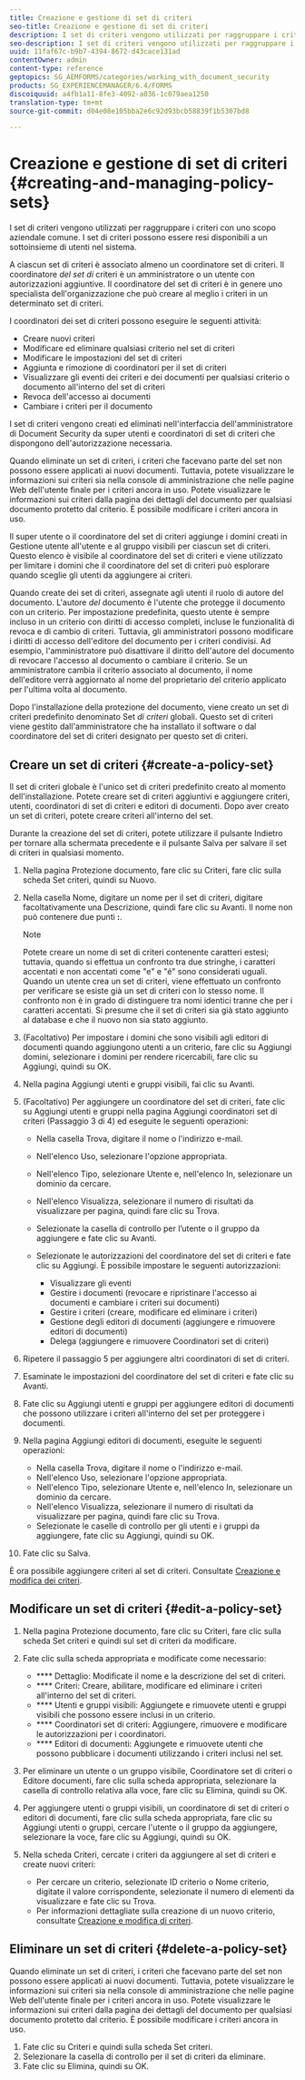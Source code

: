 ```yaml
---
title: Creazione e gestione di set di criteri
seo-title: Creazione e gestione di set di criteri
description: I set di criteri vengono utilizzati per raggruppare i criteri con uno scopo aziendale comune. Potete creare, modificare ed eliminare i criteri in un set di criteri.
seo-description: I set di criteri vengono utilizzati per raggruppare i criteri con uno scopo aziendale comune. Potete creare, modificare ed eliminare i criteri in un set di criteri.
uuid: 11faf67c-b9b7-4394-8672-d43cace131ad
contentOwner: admin
content-type: reference
geptopics: SG_AEMFORMS/categories/working_with_document_security
products: SG_EXPERIENCEMANAGER/6.4/FORMS
discoiquuid: a4fb1a11-8fe3-4092-a036-1c079aea1250
translation-type: tm+mt
source-git-commit: d04e08e105bba2e6c92d93bcb58839f1b5307bd8

---
```



# Creazione e gestione di set di criteri {#creating-and-managing-policy-sets}

I set di criteri vengono utilizzati per raggruppare i criteri con uno scopo aziendale comune. I set di criteri possono essere resi disponibili a un sottoinsieme di utenti nel sistema.

A ciascun set di criteri è associato almeno un coordinatore set di criteri. Il coordinatore *del set di* criteri è un amministratore o un utente con autorizzazioni aggiuntive. Il coordinatore del set di criteri è in genere uno specialista dell&#39;organizzazione che può creare al meglio i criteri in un determinato set di criteri.

I coordinatori dei set di criteri possono eseguire le seguenti attività:

* Creare nuovi criteri
* Modificare ed eliminare qualsiasi criterio nel set di criteri
* Modificare le impostazioni del set di criteri
* Aggiunta e rimozione di coordinatori per il set di criteri
* Visualizzare gli eventi dei criteri e dei documenti per qualsiasi criterio o documento all&#39;interno del set di criteri
* Revoca dell&#39;accesso ai documenti
* Cambiare i criteri per il documento

I set di criteri vengono creati ed eliminati nell&#39;interfaccia dell&#39;amministratore di Document Security da super utenti e coordinatori di set di criteri che dispongono dell&#39;autorizzazione necessaria.

Quando eliminate un set di criteri, i criteri che facevano parte del set non possono essere applicati ai nuovi documenti. Tuttavia, potete visualizzare le informazioni sui criteri sia nella console di amministrazione che nelle pagine Web dell&#39;utente finale per i criteri ancora in uso. Potete visualizzare le informazioni sui criteri dalla pagina dei dettagli del documento per qualsiasi documento protetto dal criterio. È possibile modificare i criteri ancora in uso.

Il super utente o il coordinatore del set di criteri aggiunge i domini creati in Gestione utente all&#39;utente e al gruppo visibili per ciascun set di criteri. Questo elenco è visibile al coordinatore del set di criteri e viene utilizzato per limitare i domini che il coordinatore del set di criteri può esplorare quando sceglie gli utenti da aggiungere ai criteri.

Quando create dei set di criteri, assegnate agli utenti il ruolo di autore del documento. L&#39;autore *del* documento è l&#39;utente che protegge il documento con un criterio. Per impostazione predefinita, questo utente è sempre incluso in un criterio con diritti di accesso completi, incluse le funzionalità di revoca e di cambio di criteri. Tuttavia, gli amministratori possono modificare i diritti di accesso dell&#39;editore del documento per i criteri condivisi. Ad esempio, l&#39;amministratore può disattivare il diritto dell&#39;autore del documento di revocare l&#39;accesso al documento o cambiare il criterio. Se un amministratore cambia il criterio associato al documento, il nome dell&#39;editore verrà aggiornato al nome del proprietario del criterio applicato per l&#39;ultima volta al documento.

Dopo l&#39;installazione della protezione del documento, viene creato un set di criteri predefinito denominato Set *di criteri* globali. Questo set di criteri viene gestito dall&#39;amministratore che ha installato il software o dal coordinatore del set di criteri designato per questo set di criteri.

## Creare un set di criteri {#create-a-policy-set}

Il set di criteri globale è l&#39;unico set di criteri predefinito creato al momento dell&#39;installazione. Potete creare set di criteri aggiuntivi e aggiungere criteri, utenti, coordinatori di set di criteri e editori di documenti. Dopo aver creato un set di criteri, potete creare criteri all&#39;interno del set.

Durante la creazione del set di criteri, potete utilizzare il pulsante Indietro per tornare alla schermata precedente e il pulsante Salva per salvare il set di criteri in qualsiasi momento.

1. Nella pagina Protezione documento, fare clic su Criteri, fare clic sulla scheda Set criteri, quindi su Nuovo.
1. Nella casella Nome, digitare un nome per il set di criteri, digitare facoltativamente una Descrizione, quindi fare clic su Avanti. Il nome non può contenere due punti **:**.

   >[!NOTE]
   >
   >Potete creare un nome di set di criteri contenente caratteri estesi; tuttavia, quando si effettua un confronto tra due stringhe, i caratteri accentati e non accentati come &quot;e&quot; e &quot;é&quot; sono considerati uguali. Quando un utente crea un set di criteri, viene effettuato un confronto per verificare se esiste già un set di criteri con lo stesso nome. Il confronto non è in grado di distinguere tra nomi identici tranne che per i caratteri accentati. Si presume che il set di criteri sia già stato aggiunto al database e che il nuovo non sia stato aggiunto.

1. (Facoltativo) Per impostare i domini che sono visibili agli editori di documenti quando aggiungono utenti a un criterio, fare clic su Aggiungi domini, selezionare i domini per rendere ricercabili, fare clic su Aggiungi, quindi su OK.
1. Nella pagina Aggiungi utenti e gruppi visibili, fai clic su Avanti.
1. (Facoltativo) Per aggiungere un coordinatore del set di criteri, fate clic su Aggiungi utenti e gruppi nella pagina Aggiungi coordinatori set di criteri (Passaggio 3 di 4) ed eseguite le seguenti operazioni:

   * Nella casella Trova, digitare il nome o l&#39;indirizzo e-mail.
   * Nell&#39;elenco Uso, selezionare l&#39;opzione appropriata.
   * Nell&#39;elenco Tipo, selezionare Utente e, nell&#39;elenco In, selezionare un dominio da cercare.
   * Nell&#39;elenco Visualizza, selezionare il numero di risultati da visualizzare per pagina, quindi fare clic su Trova.
   * Selezionate la casella di controllo per l’utente o il gruppo da aggiungere e fate clic su Avanti.
   * Selezionate le autorizzazioni del coordinatore del set di criteri e fate clic su Aggiungi. È possibile impostare le seguenti autorizzazioni:

      * Visualizzare gli eventi
      * Gestire i documenti (revocare e ripristinare l&#39;accesso ai documenti e cambiare i criteri sui documenti)
      * Gestire i criteri (creare, modificare ed eliminare i criteri)
      * Gestione degli editori di documenti (aggiungere e rimuovere editori di documenti)
      * Delega (aggiungere e rimuovere Coordinatori set di criteri)

1. Ripetere il passaggio 5 per aggiungere altri coordinatori di set di criteri.
1. Esaminate le impostazioni del coordinatore del set di criteri e fate clic su Avanti.
1. Fate clic su Aggiungi utenti e gruppi per aggiungere editori di documenti che possono utilizzare i criteri all&#39;interno del set per proteggere i documenti.
1. Nella pagina Aggiungi editori di documenti, eseguite le seguenti operazioni:

   * Nella casella Trova, digitare il nome o l&#39;indirizzo e-mail.
   * Nell&#39;elenco Uso, selezionare l&#39;opzione appropriata.
   * Nell&#39;elenco Tipo, selezionare Utente e, nell&#39;elenco In, selezionare un dominio da cercare.
   * Nell&#39;elenco Visualizza, selezionare il numero di risultati da visualizzare per pagina, quindi fare clic su Trova.
   * Selezionate le caselle di controllo per gli utenti e i gruppi da aggiungere, fate clic su Aggiungi, quindi su OK.

1. Fate clic su Salva.

È ora possibile aggiungere criteri al set di criteri. Consultate [Creazione e modifica dei criteri](/help/forms/using/admin-help/creating-policies.md#creating-and-editing-policies).

## Modificare un set di criteri {#edit-a-policy-set}

1. Nella pagina Protezione documento, fare clic su Criteri, fare clic sulla scheda Set criteri e quindi sul set di criteri da modificare.
1. Fate clic sulla scheda appropriata e modificate come necessario:

   * **** Dettaglio: Modificate il nome e la descrizione del set di criteri.
   * **** Criteri: Creare, abilitare, modificare ed eliminare i criteri all&#39;interno del set di criteri.
   * **** Utenti e gruppi visibili: Aggiungete e rimuovete utenti e gruppi visibili che possono essere inclusi in un criterio.
   * **** Coordinatori set di criteri: Aggiungere, rimuovere e modificare le autorizzazioni per i coordinatori.
   * **** Editori di documenti: Aggiungete e rimuovete utenti che possono pubblicare i documenti utilizzando i criteri inclusi nel set.

1. Per eliminare un utente o un gruppo visibile, Coordinatore set di criteri o Editore documenti, fare clic sulla scheda appropriata, selezionare la casella di controllo relativa alla voce, fare clic su Elimina, quindi su OK.
1. Per aggiungere utenti o gruppi visibili, un coordinatore di set di criteri o editori di documenti, fare clic sulla scheda appropriata, fare clic su Aggiungi utenti o gruppi, cercare l&#39;utente o il gruppo da aggiungere, selezionare la voce, fare clic su Aggiungi, quindi su OK.
1. Nella scheda Criteri, cercate i criteri da aggiungere al set di criteri e create nuovi criteri:

   * Per cercare un criterio, selezionate ID criterio o Nome criterio, digitate il valore corrispondente, selezionate il numero di elementi da visualizzare e fate clic su Trova.
   * Per informazioni dettagliate sulla creazione di un nuovo criterio, consultate [Creazione e modifica di criteri](/help/forms/using/admin-help/creating-policies.md#creating-and-editing-policies).

## Eliminare un set di criteri {#delete-a-policy-set}

Quando eliminate un set di criteri, i criteri che facevano parte del set non possono essere applicati ai nuovi documenti. Tuttavia, potete visualizzare le informazioni sui criteri sia nella console di amministrazione che nelle pagine Web dell&#39;utente finale per i criteri ancora in uso. Potete visualizzare le informazioni sui criteri dalla pagina dei dettagli del documento per qualsiasi documento protetto dal criterio. È possibile modificare i criteri ancora in uso.

1. Fate clic su Criteri e quindi sulla scheda Set criteri.
1. Selezionare la casella di controllo per il set di criteri da eliminare.
1. Fate clic su Elimina, quindi su OK.

